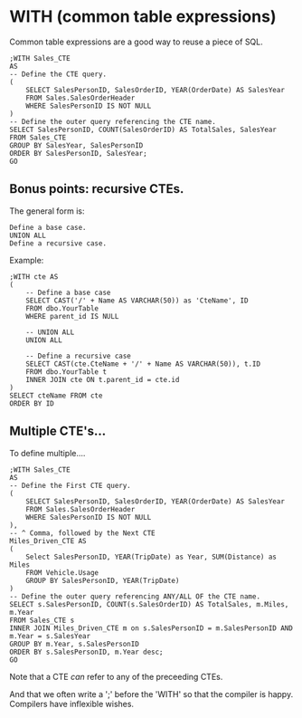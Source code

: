 # WITH (common table expressions)

Common table expressions are a good way to reuse a piece of SQL.

    ;WITH Sales_CTE 
    AS
    -- Define the CTE query.
    (
        SELECT SalesPersonID, SalesOrderID, YEAR(OrderDate) AS SalesYear
        FROM Sales.SalesOrderHeader
        WHERE SalesPersonID IS NOT NULL
    )
    -- Define the outer query referencing the CTE name.
    SELECT SalesPersonID, COUNT(SalesOrderID) AS TotalSales, SalesYear
    FROM Sales_CTE
    GROUP BY SalesYear, SalesPersonID
    ORDER BY SalesPersonID, SalesYear;
    GO

## Bonus points: **recursive** CTEs.
    
The general form is:

    Define a base case.
    UNION ALL
    Define a recursive case.

Example:
    
    ;WITH cte AS
    (
        -- Define a base case
        SELECT CAST('/' + Name AS VARCHAR(50)) as 'CteName', ID
        FROM dbo.YourTable
        WHERE parent_id IS NULL

        -- UNION ALL
        UNION ALL

        -- Define a recursive case
        SELECT CAST(cte.CteName + '/' + Name AS VARCHAR(50)), t.ID
        FROM dbo.YourTable t
        INNER JOIN cte ON t.parent_id = cte.id
    )
    SELECT cteName FROM cte
    ORDER BY ID


	
## Multiple CTE's...

To define multiple....


    ;WITH Sales_CTE 
    AS
    -- Define the First CTE query.
    (
        SELECT SalesPersonID, SalesOrderID, YEAR(OrderDate) AS SalesYear
        FROM Sales.SalesOrderHeader
        WHERE SalesPersonID IS NOT NULL
    ),
	-- ^ Comma, followed by the Next CTE
    Miles_Driven_CTE AS
	(
		Select SalesPersonID, YEAR(TripDate) as Year, SUM(Distance) as Miles
		FROM Vehicle.Usage
		GROUP BY SalesPersonID, YEAR(TripDate)
	)
    -- Define the outer query referencing ANY/ALL OF the CTE name.
    SELECT s.SalesPersonID, COUNT(s.SalesOrderID) AS TotalSales, m.Miles, m.Year
    FROM Sales_CTE s
	INNER JOIN Miles_Driven_CTE m on s.SalesPersonID = m.SalesPersonID AND m.Year = s.SalesYear
    GROUP BY m.Year, s.SalesPersonID
    ORDER BY s.SalesPersonID, m.Year desc;
    GO


Note that a CTE *can* refer to any of the preceeding CTEs.

And that we often write a ';' before the 'WITH' so that the compiler is happy. Compilers have inflexible wishes.
